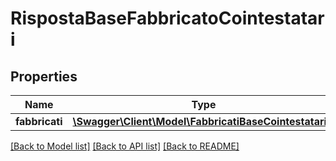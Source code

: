 # RispostaBaseFabbricatoCointestatari

## Properties
Name | Type | Description | Notes
------------ | ------------- | ------------- | -------------
**fabbricati** | [**\Swagger\Client\Model\FabbricatiBaseCointestatari[]**](FabbricatiBaseCointestatari.md) | Fabbricati | [optional] 

[[Back to Model list]](../README.md#documentation-for-models) [[Back to API list]](../README.md#documentation-for-api-endpoints) [[Back to README]](../README.md)


